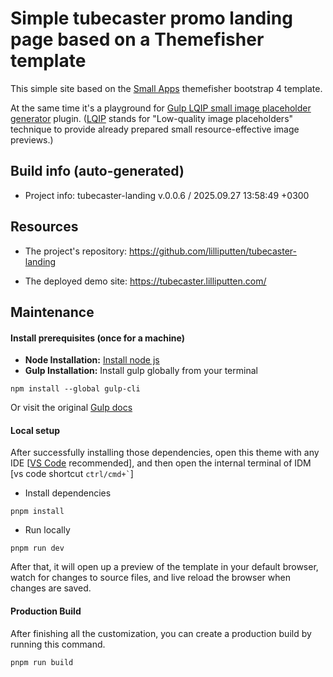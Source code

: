 <!--
 @since 2025.03.20, 10:02
 @changed 2025.03.22, 23:19
-->

# Simple tubecaster promo landing page based on a Themefisher template

This simple site based on the [Small Apps](https://themefisher.com/products/small-apps-bootstrap) themefisher bootstrap 4 template.

At the same time it's a playground for [Gulp LQIP small image placeholder generator](https://github.com/lilliputten/gulp-embed-lqip-as-background) plugin. ([LQIP](https://cloudinary.com/blog/low_quality_image_placeholders_lqip_explained) stands for "Low-quality image placeholders" technique to provide already prepared small resource-effective image previews.)

## Build info (auto-generated)

- Project info: tubecaster-landing v.0.0.6 / 2025.09.27 13:58:49 +0300

## Resources

- The project's repository: https://github.com/lilliputten/tubecaster-landing

- The deployed demo site: https://tubecaster.lilliputten.com/

## Maintenance

#### Install prerequisites (once for a machine)

* **Node Installation:** [Install node js](https://nodejs.org/en/download/)
* **Gulp Installation:** Install gulp globally from your terminal

```
npm install --global gulp-cli
```

Or visit the original [Gulp docs](https://gulpjs.com/docs/en/getting-started/quick-start)

#### Local setup

After successfully installing those dependencies, open this theme with any IDE [[VS Code](https://code.visualstudio.com/) recommended], and then open the internal terminal of IDM [vs code shortcut <code>ctrl/cmd+\`</code>]

* Install dependencies

```
pnpm install
```

* Run locally

```
pnpm run dev
```

After that, it will open up a preview of the template in your default browser, watch for changes to source files, and live reload the browser when changes are saved.

#### Production Build

After finishing all the customization, you can create a production build by running this command.

```
pnpm run build
```

